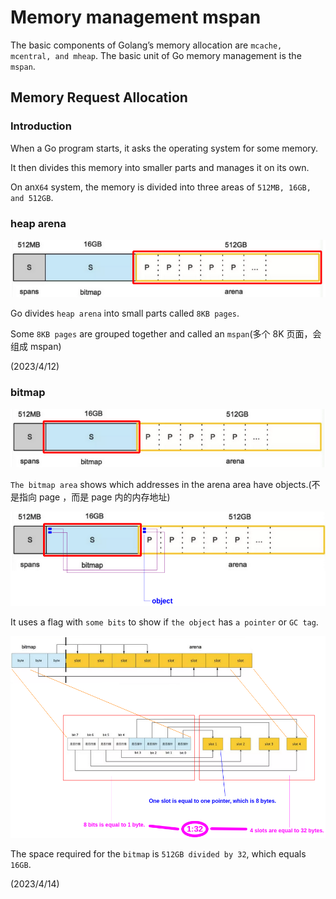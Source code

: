 # Memory management mspan

The basic components of Golang’s memory allocation are `mcache, mcentral, and mheap`. The basic unit of Go memory management is the `mspan`.

## Memory Request Allocation

### Introduction

When a Go program starts, it asks the operating system for some memory.

It then divides this memory into smaller parts and manages it on its own.

On an`X64` system, the memory is divided into three areas of `512MB, 16GB, and 512GB`.

### heap arena

<img src="../../../assets/image-20230413001950194.png" alt="image-20230413001950194" style="zoom:80%;" /> 

Go divides `heap arena` into small parts called `8KB pages`.

Some `8KB pages` are grouped together and called an `mspan`(多个 8K 页面，会组成 mspan)

(2023/4/12)

### bitmap

<img src="../../../assets/image-20230413004702839.png" alt="image-20230413004702839" style="zoom:80%;" /> 

`The bitmap area` shows which addresses in the arena area have objects.(不是指向 page ，而是 page 内的内存地址)

<img src="../../../assets/image-20230413004702839a.png" alt="image-20230413004702839" style="zoom:80%;" />

It uses a flag with `some bits` to show if `the object` has `a pointer` or `GC tag`.

<img src="../../../assets/image-20230414094920504.png" alt="image-20230414094920504" style="zoom:80%;" />

The space required for the `bitmap` is `512GB divided by 32`, which equals `16GB`.

(2023/4/14)

